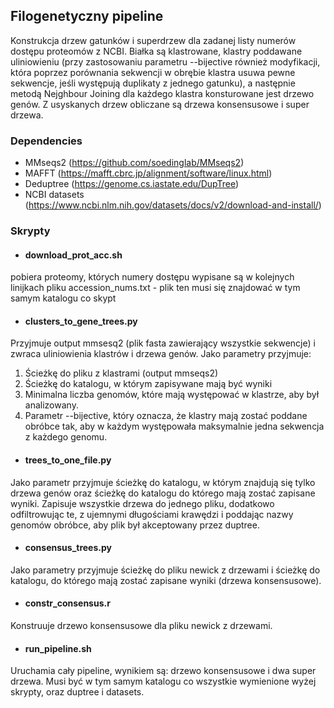 ## Filogenetyczny pipeline
Konstrukcja drzew gatunków i superdrzew dla zadanej listy numerów dostępu proteomów z NCBI. Białka są klastrowane, klastry poddawane uliniowieniu (przy zastosowaniu parametru --bijective również modyfikacji, która poprzez porównania sekwencji w obrębie klastra usuwa pewne sekwencje, jeśli występują duplikaty z jednego gatunku), a następnie metodą Nejghbour Joining dla każdego klastra konsturowane jest drzewo genów. Z usyskanych drzew obliczane są drzewa konsensusowe i super drzewa.

### Dependencies

* MMseqs2 (https://github.com/soedinglab/MMseqs2)
* MAFFT (https://mafft.cbrc.jp/alignment/software/linux.html)
* Deduptree (https://genome.cs.iastate.edu/DupTree)
* NCBI datasets (https://www.ncbi.nlm.nih.gov/datasets/docs/v2/download-and-install/)

### Skrypty

* #### download_prot_acc.sh 
pobiera proteomy, których numery dostępu wypisane są w kolejnych linijkach pliku accession_nums.txt - plik ten musi się znajdować w tym samym katalogu co skypt

* #### clusters_to_gene_trees.py
Przyjmuje output mmsesq2 (plik fasta zawierający wszystkie sekwencje) i zwraca uliniowienia klastrów i drzewa genów. Jako parametry przyjmuje:
  1. Ścieżkę do pliku z klastrami (output mmseqs2)
  2. Ścieżkę do katalogu, w którym zapisywane mają być wyniki
  3. Minimalna liczba genomów, które mają występować w klastrze, aby był analizowany.
  4. Parametr --bijective, który oznacza, że klastry mają zostać poddane obróbce tak, aby w każdym występowała maksymalnie jedna sekwencja z każdego genomu.

* #### trees_to_one_file.py
Jako parametr przyjmuje ścieżkę do katalogu, w którym znajdują się tylko drzewa genów oraz ścieżkę do katalogu do którego mają zostać zapisane wyniki. Zapisuje wszystkie drzewa do jednego pliku, dodatkowo odfiltrowując te, z ujemnymi długościami krawędzi i poddając nazwy genomów obróbce, aby plik był akceptowany przez duptree.

* #### consensus_trees.py
Jako parametry przyjmuje ścieżkę do pliku newick z drzewami i ścieżkę do katalogu, do którego mają zostać zapisane wyniki (drzewa konsensusowe).

* #### constr_consensus.r
Konstruuje drzewo konsensusowe dla pliku newick z drzewami.

* #### run_pipeline.sh
Uruchamia cały pipeline, wynikiem są: drzewo konsensusowe i dwa super drzewa. Musi być w tym samym katalogu co wszystkie wymienione wyżej skrypty, oraz duptree i datasets.
